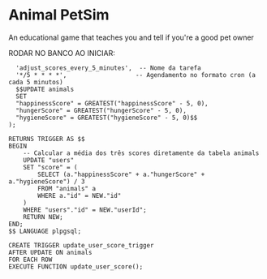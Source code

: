 # Animal PetSim
 An educational game that teaches you and tell if you're a good pet owner



RODAR NO BANCO AO INICIAR:

```SELECT cron.schedule(
  'adjust_scores_every_5_minutes',  -- Nome da tarefa
  '*/5 * * * *',                   -- Agendamento no formato cron (a cada 5 minutos)
  $$UPDATE animals
  SET 
  "happinessScore" = GREATEST("happinessScore" - 5, 0),
  "hungerScore" = GREATEST("hungerScore" - 5, 0),
  "hygieneScore" = GREATEST("hygieneScore" - 5, 0)$$
);
```

```CREATE OR REPLACE FUNCTION update_user_score()
RETURNS TRIGGER AS $$
BEGIN
    -- Calcular a média dos três scores diretamente da tabela animals
    UPDATE "users"
    SET "score" = (
        SELECT (a."happinessScore" + a."hungerScore" + a."hygieneScore") / 3
        FROM "animals" a
        WHERE a."id" = NEW."id"
    )
    WHERE "users"."id" = NEW."userId";  
    RETURN NEW;
END;
$$ LANGUAGE plpgsql;
```

```
CREATE TRIGGER update_user_score_trigger
AFTER UPDATE ON animals
FOR EACH ROW
EXECUTE FUNCTION update_user_score();
```

